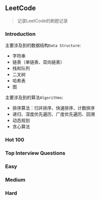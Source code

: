 ## LeetCode
> 记录LeetCode的刷题记录

### Introduction

主要涉及到的数据结构```Data Structure```:

* 字符串
* 链表（单链表、双向链表）
* 栈和队列
* 二叉树
* 哈希表
* 图

主要涉及到的算法```Algorithms```:

* 排序算法：归并排序、快速排序、计数排序
* 递归、深度优先遍历、广度优先遍历、回溯
* 动态规划
* 贪心算法

### Hot 100

### Top Interview Questions

### Easy

### Medium

### Hard
